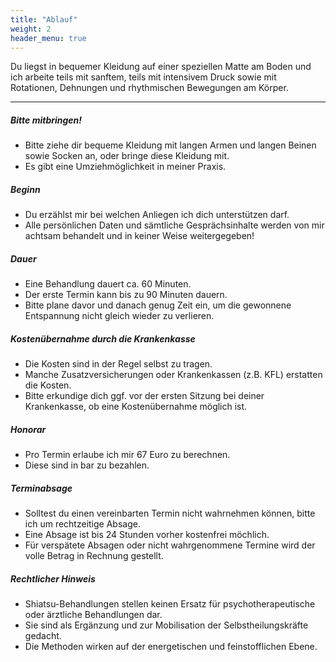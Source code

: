 ```yaml
---
title: "Ablauf"
weight: 2
header_menu: true
---
```


Du liegst in bequemer Kleidung auf einer speziellen Matte am Boden und ich arbeite teils mit sanftem, teils mit intensivem Druck sowie mit Rotationen, Dehnungen und rhythmischen Bewegungen am Körper. 

---

##### Bitte mitbringen!
- Bitte ziehe dir bequeme Kleidung mit langen Armen und langen Beinen sowie Socken an, oder bringe diese Kleidung mit. 
- Es gibt eine Umziehmöglichkeit in meiner Praxis.

##### Beginn
- Du erzählst mir bei welchen Anliegen ich dich unterstützen darf. 
- Alle persönlichen Daten und sämtliche Gesprächsinhalte werden von mir achtsam behandelt und in keiner Weise weitergegeben!  

##### Dauer
- Eine Behandlung dauert ca. 60 Minuten. 
- Der erste Termin kann bis zu 90 Minuten dauern.
- Bitte plane davor und danach genug Zeit ein, um die gewonnene Entspannung nicht gleich wieder zu verlieren.

##### Kostenübernahme durch die Krankenkasse
- Die Kosten sind in der Regel selbst zu tragen.
- Manche Zusatz­versicherungen oder Kranken­kassen (z.B. KFL) erstatten die Kosten. 
- Bitte erkundige dich ggf. vor der ersten Sitzung bei deiner Krankenkasse, ob eine Kosten­übernahme möglich ist.

##### Honorar
- Pro Termin erlaube ich mir 67 Euro zu berechnen.
- Diese sind in bar zu bezahlen.

##### Terminabsage
- Solltest du einen vereinbarten Termin nicht wahrnehmen können, bitte ich um rechtzeitige Absage. 
- Eine Absage ist bis 24 Stunden vorher kostenfrei möchlich.
- Für verspätete Absagen oder nicht wahrgenommene Termine wird der volle Betrag in Rechnung gestellt.

##### Rechtlicher Hinweis

- Shiatsu-Behandlungen stellen keinen Ersatz für psychotherapeutische oder ärztliche Behandlungen dar. 
- Sie sind als Ergänzung und zur Mobilisation der Selbstheilungskräfte gedacht.
- Die Methoden wirken auf der energetischen und feinstofflichen Ebene.

<!--![Nice picture to make you pay me ;-)](images/21.jpg)-->


<!---

## Chef Consulting

Did you see the picture above? I can show you how to go from

![Let us get started on a clean slate](images/22.jpg)

to

![Let us get started on a clean slate](images/23.jpg)

in estimated seconds.

---

Want to learn more about my services?

Check out [this page](services) I created. It carries a lot more details... -->
